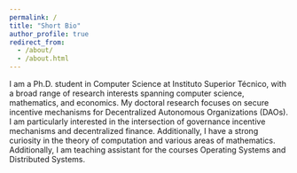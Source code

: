 ```yaml
---
permalink: /
title: "Short Bio"
author_profile: true
redirect_from: 
  - /about/
  - /about.html
---
```


I am a Ph.D. student in Computer Science at Instituto Superior Técnico, with a broad range of research interests spanning computer science, mathematics, and economics. My doctoral research focuses on secure incentive mechanisms for Decentralized Autonomous Organizations (DAOs). I am particularly interested in the intersection of governance incentive mechanisms and decentralized finance. Additionally, I have a strong curiosity in the theory of computation and various areas of mathematics. Additionally, I am teaching assistant for the courses Operating Systems and Distributed Systems. 
